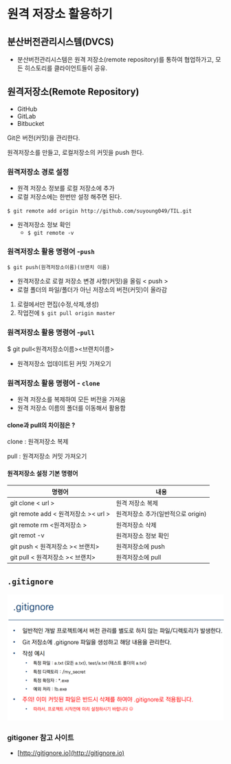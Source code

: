 # 원격 저장소 활용하기

## 분산버전관리시스템(DVCS)

- 분산버전관리시스템은 원격 저장소(remote repository)를 통하여 협업하가고, 모든 히스토리를 클라이언트들이 공유.

## 원격저장소(Remote Repository)

- GitHub
- GitLab
- Bitbucket

Git은 버전(커밋)을 관리한다.

원격저장소를 만들고, 로컬저장소의 커밋을 push 한다.

### 원격저장소 경로 설정

- 원격 저장소 정보를 로컬 저장소에 추가
- 로컬 저장소에는 한번만 설정 해주면 된다.

​		`$ git remote add origin http://github.com/suyoung049/TIL.git`

- 원격저장소 정보 확인
  - `$ git remote -v`

### 원격저장소 활용 명령어 -`push`

`$ git push(원격저장소이름)(브랜치 이름)`

- 원격저장소로 로컬 저장소 변경 사항(커밋)을 올림 < push >
- 로컬 폴더의 파일/폴더가 아닌 저장소의 버전(커밋)이 올라감

1. 로컬에서만 편집(수정,삭제,생성)
2. 작업전에 `$ git pull origin master`

### 원격저장소 활용 명령어 -`pull`

$ git pull<원격저장소이름><브랜치이름>

- 원격저장소 업데이트된 커밋 가져오기

### 원격저장소 활용 명령어 - `clone`

- 원격 저장소를 복제하여 모든 버전을 가져옴
- 원격 저장소 이름의 폴더를 이동해서 활용함

#### clone과 pull의 차이점은 ?

clone : 원격저장소 복제

pull : 원격저장소 커밋 가져오기

#### 원격저장소 설정 기본 명령어

| 명령어                               | 내용                               |
| ------------------------------------ | ---------------------------------- |
| git clone < url >                    | 원격 저장소 복제                   |
| git remote add < 원격저장소 >< url > | 원격저장소 추가(일반적으로 origin) |
| git remote rm <원격저장소 >          | 원격저장소 삭제                    |
| git remot -v                         | 원격저장소 정보 확인               |
| git push < 원격저장소 >< 브랜치>     | 원격저장소에 push                  |
| git pull < 원격저장소 >< 브랜치>     | 원격저장소에 pull                  |

## `.gitignore`

![1](7.6.assets/1-16571018680341.png)

### gitigoner 참고 사이트
- [http://gitignore.io](http://gitignore.io)

